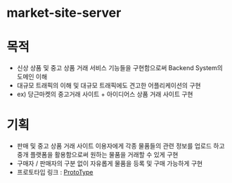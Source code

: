 # market-site-server

# 목적
* 신상 상품 및 중고 상품 거래 서비스 기능들을 구현함으로써 Backend System의 도메인 이해
* 대규모 트래픽의 이해 및 대규모 트래픽에도 견고한 어플리케이션의 구현
* ex) 당근마켓의 중고거래 사이트 + 아이디어스 상품 거래 사이트 구현

# 기획
* 판매 및 중고 상품 거래 사이트 이용자에게 각종 물품들의 관련 정보를 업로드 하고<br>
  중개 플랫폼을 활용함으로써 원하는 물품을 거래할 수 있게 구현
* 구매자 / 판매자의 구분 없이 자유롭게 물품을 등록 및 구매 가능하게 구현
* 프로토타입 링크 : [ProtoType](https://ovenapp.io/view/dfupMDaIEzl6UIfPpVNzzi9Ub6eAdjST/J34oK)
